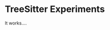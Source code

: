 # TreeSitter Experiments


<script>
await lively.loadJavaScriptThroughDOM("treeSitter", lively4url + "/src/external/tree-sitter/tree-sitter.js")


const Parser = window.TreeSitter;
await Parser.init()

const parser = new Parser;


const JavaScript = await Parser.Language.load(lively4url + "/src/external/tree-sitter/tree-sitter-javascript.wasm");


parser.setLanguage(JavaScript);


const sourceCode = 'let x = 1; console.log(x);';
const tree = parser.parse(sourceCode);


"RootNode: " +  tree.rootNode.toString()


</script>

It works....
